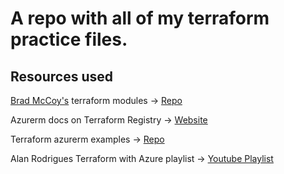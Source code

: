 # A repo with all of my terraform practice files.

## Resources used

[Brad McCoy's](https://github.com/bradmccoydev) terraform modules -> [Repo](https://github.com/bradmccoydev/terraform-modules)

Azurerm docs on Terraform Registry -> [Website](https://registry.terraform.io/providers/hashicorp/azurerm/latest/docs)

Terraform azurerm examples -> [Repo](https://github.com/hashicorp/terraform-provider-azurerm/tree/main/examples)

Alan Rodrigues Terraform with Azure playlist -> [Youtube Playlist](https://www.youtube.com/watch?v=lH3KT9RUEOA&list=PLLc2nQDXYMHowSZ4Lkq2jnZ0gsJL3ArAw)

